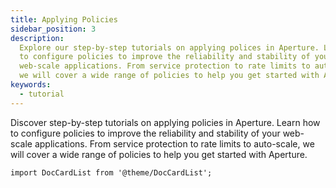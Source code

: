 ```yaml
---
title: Applying Policies
sidebar_position: 3
description:
  Explore our step-by-step tutorials on applying polices in Aperture. Learn how
  to configure policies to improve the reliability and stability of your
  web-scale applications. From service protection to rate limits to auto-scale,
  we will cover a wide range of policies to help you get started with Aperture.
keywords:
  - tutorial
---
```


Discover step-by-step tutorials on applying policies in Aperture. Learn how to
configure policies to improve the reliability and stability of your web-scale
applications. From service protection to rate limits to auto-scale, we will
cover a wide range of policies to help you get started with Aperture.

```mdx-code-block
import DocCardList from '@theme/DocCardList';
```

<DocCardList />
